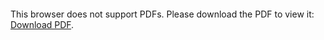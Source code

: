 <object data="christ-in-song/CIS1908pdfs/918.pdf" type="application/pdf" width="100%" height="1024px">
    <embed src="christ-in-song/CIS1908pdfs/918.pdf">
        <p>This browser does not support PDFs. Please download the PDF to view it: <a href="christ-in-song/CIS1908pdfs/918.pdf">Download PDF</a>.</p>
    </embed>
</object>

